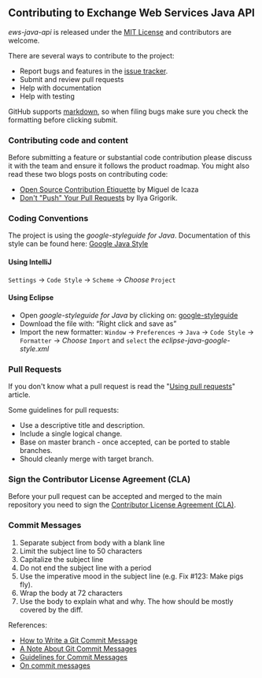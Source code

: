 ## Contributing to Exchange Web Services Java API
*ews-java-api* is released under the [MIT License](license.txt) and contributors are welcome.

There are several ways to contribute to the project:

* Report bugs and features in the [issue tracker](https://github.com/officedev/ews-java-api/issues).
* Submit and review pull requests
* Help with documentation
* Help with testing

GitHub supports [markdown](http://github.github.com/github-flavored-markdown/), so when filing bugs make sure you check the formatting before clicking submit.

### Contributing code and content
Before submitting a feature or substantial code contribution please discuss it with the team and ensure it follows the product roadmap.  You might also read these two blogs posts on contributing code:

* [Open Source Contribution Etiquette](http://tirania.org/blog/archive/2010/Dec-31.html) by Miguel de Icaza
* [Don't "Push" Your Pull Requests](http://www.igvita.com/2011/12/19/dont-push-your-pull-requests/) by Ilya Grigorik.

### Coding Conventions
The project is using the _google-styleguide for Java_. Documentation of this style can be found here: [Google Java Style](https://google-styleguide.googlecode.com/svn-history/r130/trunk/javaguide.html)

#### Using IntelliJ
`Settings` -> `Code Style` -> `Scheme` -> _Choose_ `Project`
#### Using Eclipse
* Open *google-styleguide for Java* by clicking on: [google-styleguide](https://google-styleguide.googlecode.com/svn-history/r122/trunk/eclipse-java-google-style.xml)
* Download the file with: “Right click and save as”
* Import the new formatter:
    `Window` -> `Preferences` -> `Java` -> `Code Style` -> `Formatter` -> _Choose_ `Import` and `select` the _eclipse-java-google-style.xml_

### Pull Requests
If you don't know what a pull request is read the "[Using pull requests](https://help.github.com/articles/using-pull-requests)" article.

Some guidelines for pull requests:

* Use a descriptive title and description.
* Include a single logical change.
* Base on master branch - once accepted, can be ported to stable branches.
* Should cleanly merge with target branch.

### Sign the Contributor License Agreement (CLA)
Before your pull request can be accepted and merged to the main repository you need to sign the [Contributor License Agreement (CLA)](https://cla.azure.com).

### Commit Messages
1. Separate subject from body with a blank line
2. Limit the subject line to 50 characters
3. Capitalize the subject line
4. Do not end the subject line with a period
5. Use the imperative mood in the subject line (e.g. Fix #123: Make pigs fly).
6. Wrap the body at 72 characters
7. Use the body to explain what and why.  The how should be mostly covered by the diff.

References:

* [How to Write a Git Commit Message](http://chris.beams.io/posts/git-commit/)
* [A Note About Git Commit Messages](http://tbaggery.com/2008/04/19/a-note-about-git-commit-messages.html)
* [Guidelines for Commit Messages](https://wiki.gnome.org/Git/CommitMessages)
* [On commit messages](http://who-t.blogspot.de/2009/12/on-commit-messages.html)
